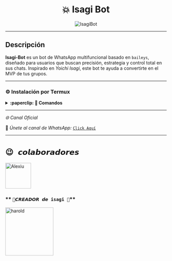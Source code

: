 <h1 align="center">💥 Isagi Bot</h1>
<p align="center">
  <img src="https://i.pinimg.com/originals/7b/5e/3e/7b5e3e3e3e3e3e3e3e3e3e3e3e3e3e.jpg" alt="IsagiBot" style="max-width: 100%;">
</p>

---

## Descripción

**Isagi-Bot** es un bot de WhatsApp multifuncional basado en `baileys`, diseñado para usuarios que buscan precisión, estrategia y control total en sus chats. Inspirado en *Yoichi Isagi*, este bot te ayuda a convertirte en el MVP de tus grupos.

---

### **⚙️ Instalación por Termux**

<details>
 <summary><b>:paperclip: 🖤 Comandos</b></summary>

<img src="https://files.catbox.moe/uut7ke.jpg" alt="IsagiBot" style="width: 100%; height: auto; max-width: 500px;">

> Nota: Copie y pegue los comandos en Termux uno por uno.
```bash
termux-setup-storage
```

```bash
apt update && apt upgrade && pkg install -y git nodejs ffmpeg imagemagick yarn
```

```bash
git clone https://github.com/David-Chian/Isagi-Bot-MD && cd Isagi-Bot-MD
```

```bash
yarn install
```

```bash
npm install
```

```bash
npm update
```

```bash
npm start
```

> Si aparece (Y/I/N/O/D/Z) [default=N]? use la letra "y" + "ENTER" para continuar con la instalación

*⚙️ Activar en caso de detenerse en Termux*

```bash
cd Isagi-Bot-MD
npm start
```

</details>

---

*🌐 Canal Oficial*

💬 *Únete al canal de WhatsApp:* [`Click Aquí`](https://whatsapp.com/channel/0029VbBG4i2GE56rSgXsqw2W)

---

# **`😉 𝙘𝙤𝙡𝙖𝙗𝙤𝙧𝙖𝙙𝙤𝙧𝙚𝙨`**
<a
href="https://github.com/yosue891"><img src="https://github.com/yosue891.png" width="80" height="80" alt="Alexiu"/></a> 
### ** `👑𝘾𝙍𝙀𝘼𝘿𝙊𝙍 𝙙𝙚 isagi 👑`**
<a
href="https://github.com/harold-Chian"><img src="https://github.com/Harold.png" width="150" height="150" alt="harold"/></a>
